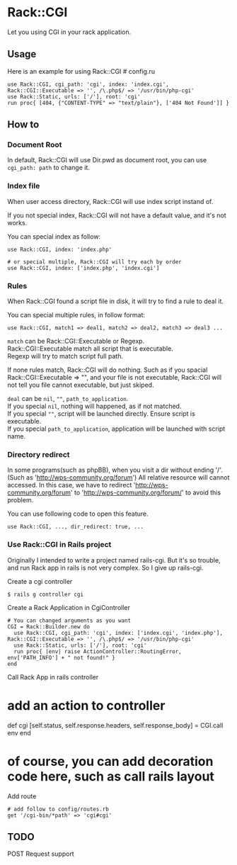 Rack::CGI
=========

Let you using CGI in your rack application.

Usage
-----

Here is an example for using Rack::CGI
    # config.ru

    use Rack::CGI, cgi_path: 'cgi', index: 'index.cgi', Rack::CGI::Executable => '', /\.php$/ => '/usr/bin/php-cgi'
    use Rack::Static, urls: ['/'], root: 'cgi'
    run proc{ [404, {"CONTENT-TYPE" => "text/plain"}, ['404 Not Found']] }

How to
-----

### Document Root

In default, Rack::CGI will use Dir.pwd as document root, you can use `cgi_path: path` to change it.

### Index file

When user access directory, Rack::CGI will use index script instand of.

If you not special index, Rack::CGI will not have a default value, and it's not works.

You can special index as follow:

    use Rack::CGI, index: 'index.php'

    # or special multiple, Rack::CGI will try each by order
    use Rack::CGI, index: ['index.php', 'index.cgi']

### Rules 

When Rack::CGI found a script file in disk, it will try to find a rule to deal it.

You can special multiple rules, in follow format:

    use Rack::CGI, match1 => deal1, match2 => deal2, match3 => deal3 ...

`match` can be Rack::CGI::Executable or Regexp.  
Rack::CGI::Executable match all script that is executable.  
Regexp will try to match script full path.

If none rules match, Rack::CGI will do nothing. Such as if you spacial Rack::CGI::Executable => "", 
and your file is not executable, Rack::CGI will not tell you file cannot executable, but just skiped.

`deal` can be `nil`, `""`, `path_to_application`.  
If you special `nil`, nothing will happened, as if not matched.  
If you special `""`, script will be launched directly. Ensure script is executable.  
If you special `path_to_application`, application will be launched with script name.

### Directory redirect

In some programs(such as phpBB), when you visit a dir without ending '/'. (Such as 'http://wps-community.org/forum')
All relative resource will cannot accessed. In this case, we have to redirect 'http://wps-community.org/forum' to 
'http://wps-community.org/forum/' to avoid this problem.

You can use following code to open this feature.

    use Rack::CGI, ..., dir_redirect: true, ...

### Use Rack::CGI in Rails project

Originally I intended to write a project named rails-cgi.
But it's so trouble, and run Rack app in rails is not very complex.
So I give up rails-cgi.

Create a cgi controller

    $ rails g controller cgi

Create a Rack Application in CgiController

    # You can changed arguments as you want
    CGI = Rack::Builder.new do
      use Rack::CGI, cgi_path: 'cgi', index: ['index.cgi', 'index.php'], Rack::CGI::Executable => '', /\.php$/ => '/usr/bin/php-cgi'
      use Rack::Static, urls: ['/'], root: 'cgi'
      run proc{ |env| raise ActionController::RoutingError, env['PATH_INFO'] + " not found!" }
    end

Call Rack App in rails controller

# add an action to controller
def cgi
  [self.status, self.response.headers, self.response_body] = CGI.call env
end
# of course, you can add decoration code here, such as call rails layout

Add route

    # add follow to config/routes.rb
    get '/cgi-bin/*path' => 'cgi#cgi'

TODO
----

POST Request support
